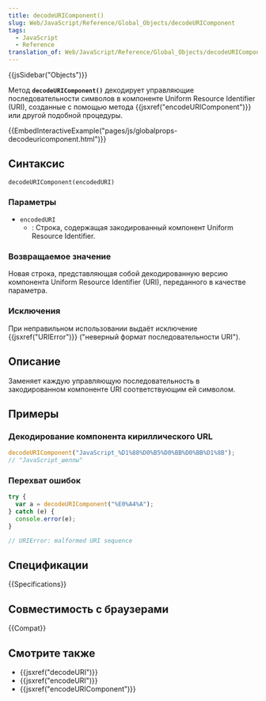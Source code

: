 ```yaml
---
title: decodeURIComponent()
slug: Web/JavaScript/Reference/Global_Objects/decodeURIComponent
tags:
  - JavaScript
  - Reference
translation_of: Web/JavaScript/Reference/Global_Objects/decodeURIComponent
---
```


{{jsSidebar("Objects")}}

Метод **`decodeURIComponent()`** декодирует управляющие последовательности символов в компоненте Uniform Resource Identifier (URI), созданные с помощью метода {{jsxref("encodeURIComponent")}} или другой подобной процедуры.

{{EmbedInteractiveExample("pages/js/globalprops-decodeuricomponent.html")}}

## Синтаксис

```
decodeURIComponent(encodedURI)
```

### Параметры

- `encodedURI`
  - : Строка, содержащая закодированный компонент Uniform Resource Identifier.

### Возвращаемое значение

Новая строка, представляющая собой декодированную версию компонента Uniform Resource Identifier (URI), переданного в качестве параметра.

### Исключения

При неправильном использовании выдаёт исключение {{jsxref("URIError")}} ("неверный формат последовательности URI").

## Описание

Заменяет каждую управляющую последовательность в закодированном компоненте URI соответствующим ей символом.

## Примеры

### Декодирование компонента кириллического URL

```js
decodeURIComponent("JavaScript_%D1%88%D0%B5%D0%BB%D0%BB%D1%8B");
// "JavaScript_шеллы"
```

### Перехват ошибок

```js
try {
  var a = decodeURIComponent("%E0%A4%A");
} catch (e) {
  console.error(e);
}

// URIError: malformed URI sequence
```

## Спецификации

{{Specifications}}

## Совместимость с браузерами

{{Compat}}

## Смотрите также

- {{jsxref("decodeURI")}}
- {{jsxref("encodeURI")}}
- {{jsxref("encodeURIComponent")}}
